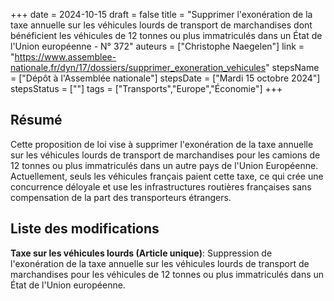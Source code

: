 +++
date = 2024-10-15
draft = false
title = "Supprimer l'exonération de la taxe annuelle sur les véhicules lourds de transport de marchandises dont bénéficient les véhicules de 12 tonnes ou plus immatriculés dans un État de l'Union européenne - N° 372"
auteurs = ["Christophe Naegelen"]
link = "https://www.assemblee-nationale.fr/dyn/17/dossiers/supprimer_exoneration_vehicules"
stepsName = ["Dépôt à l'Assemblée nationale"]
stepsDate = ["Mardi 15 octobre 2024"]
stepsStatus = [""]
tags = ["Transports","Europe","Économie"]
+++

## Résumé

Cette proposition de loi vise à supprimer l'exonération de la taxe annuelle sur les véhicules lourds de transport de marchandises pour les camions de 12 tonnes ou plus immatriculés dans un autre pays de l'Union Européenne. Actuellement, seuls les véhicules français paient cette taxe, ce qui crée une concurrence déloyale et use les infrastructures routières françaises sans compensation de la part des transporteurs étrangers.

## Liste des modifications

**Taxe sur les véhicules lourds (Article unique)**: Suppression de l'exonération de la taxe annuelle sur les véhicules lourds de transport de marchandises pour les véhicules de 12 tonnes ou plus immatriculés dans un État de l'Union européenne.
